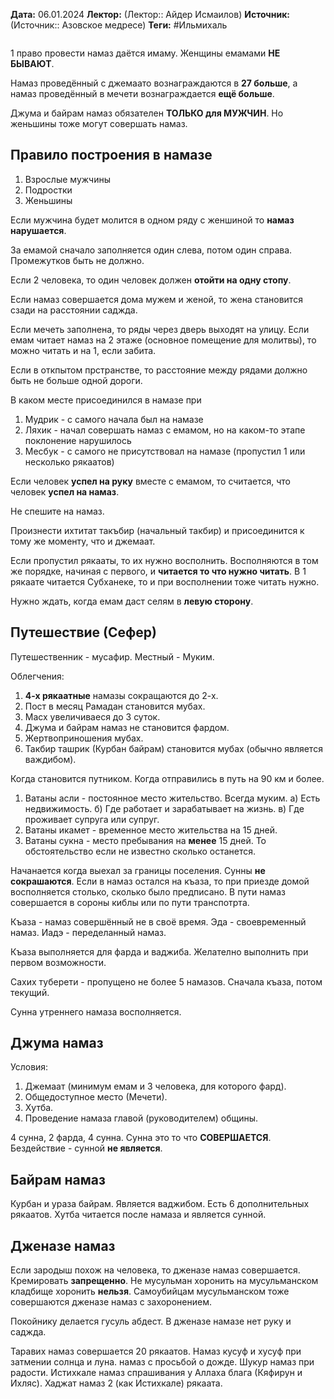 **Дата:** 06.01.2024
**Лектор:** (Лектор:: Айдер Исмаилов)
**Источник:** (Источник:: Азовское медресе)
**Теги:** #Ильмихаль 
```table-of-contents
```

1 право провести намаз даётся имаму.
Женщины емамами **НЕ БЫВАЮТ**.

Намаз проведённый с джемаато вознаграждаются в **27 больше**, а намаз проведённый в мечети вознаграждается **ещё больше**.

Джума и байрам намаз обязателен **ТОЛЬКО для МУЖЧИН**. Но женьшины тоже могут совершать намаз.

## Правило построения в намазе
1. Взрослые мужчины
2. Подростки
3. Женьшины

Если мужчина будет молится в одном ряду с женшиной то **намаз нарушается**.

За емамой сначало заполняется один слева, потом один справа. Промежутков быть не должно.

Если 2 человека, то один человек должен **отойти на одну стопу**.

Если намаз совершается дома мужем и женой, то жена становится сзади на расстоянии саджда.

Если мечеть заполнена, то ряды через дверь выходят на улицу. Если емам читает намаз на 2 этаже (основное помещение для молитвы), то можно читать и на 1, если забита. 

Если в откпытом прстранстве, то расстояние между рядами должно быть не больше одной дороги.

В каком месте присоединился в намазе при
1) Мудрик - с самого начала был на намазе
2) Ляхик - начал совершать намаз с емамом, но на каком-то этапе поклонение нарушилось
3) Месбук - с самого не присутствовал на намазе (пропустил 1 или несколько рякаатов)

Если человек **успел на руку** вместе с емамом, то считается, что человек **успел на намаз**.

Не спешите на намаз.

Произнести ихтитат такъбир (начальный такбир) и присоединится к тому же моменту, что и джемаат.

Если пропустил рякааты, то их нужно восполнить. Восполняются в том же порядке, начиная с первого, и **читается то что нужно читать**. В 1 рякаате читается Субханеке, то и при восполнении тоже читать нужно.

Нужно ждать, когда емам даст селям в **левую сторону**.

## Путешествие (Сефер)

Путешественник - мусафир.
Местный - Муким.

Облегчения:
1) **4-х рякаатные** намазы сокращаются до 2-х.
2) Пост в месяц Рамадан становится мубах.
3) Масх увеличиваеся до 3 суток.
4) Джума и байрам намаз не становится фардом.
5) Жертвоприношения мубах.
6) Такбир ташрик (Курбан байрам) становится мубах (обычно является важдибом).

Когда становится путником. Когда отправились в путь на 90 км и более.

1) Ватаны асли - постоянное место жительство. Всегда муким.
	а) Есть недвижимость.
	б) Где работает и зарабатывает на жизнь.
	в) Где проживает супруга или супруг.
2) Ватаны икамет - временное место жительства на 15 дней.
3) Ватаны сукна - место пребывания на **менее** 15 дней. То обстоятельство если не известно сколько останется.

Начанается когда выехал за границы поселения. Сунны **не сокрашаются**. Если в намаз остался на къаза, то при приезде домой восполняется столько, сколько было предписано. В пути намаз совершается в сороны киблы или по пути транспотрта.

Къаза - намаз совершённый не в своё время.
Эда - своевременный намаз.
Иадэ - переделанный намаз.

Къаза выполняется для фарда и ваджиба. Желателно выполнить при первом возможности.

Сахих туберети - пропущено не более 5 намазов. Сначала къаза, потом текущий.

Сунна утреннего намаза восполняется.

## Джума намаз

Условия:
1) Джемаат (минимум емам и 3 человека, для которого фард).
2) Общедоступное место (Мечети).
3) Хутба.
4) Проведение намаза главой (руководителем) общины.

4 сунна, 2 фарда, 4 сунна.
Сунна это то что **СОВЕРШАЕТСЯ**. Бездействие - сунной **не является**.

## Байрам намаз

Курбан и ураза байрам. Является ваджибом. Есть 6 дополнительных рякаатов. Хутба читается после намаза и является сунной.

## Дженазе намаз

Если зародыш похож на человека, то дженазе намаз совершается. Кремировать **запрещенно**. Не мусульман хоронить на мусульманском кладбище хоронить **нельзя**. Самоубийцам мусульманском тоже совершаются дженазе намаз с захоронением.

Покойнику делается гусуль абдест. В дженазе намазе нет руку и саджда.

Таравих намаз совершается 20 рякаатов. Намаз кусуф и хусуф при затмении солнца и луна. намаз с просьбой о дожде. Шукур намаз при радости. Истихкале намаз спрашивания у Аллаха блага (Кяфирун и Ихляс). Хаджат намаз 2 (как Истихкале) рякаата.